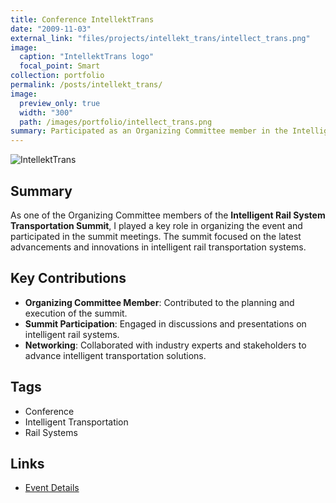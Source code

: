```yaml
---
title: Conference IntellektTrans
date: "2009-11-03"
external_link: "files/projects/intellekt_trans/intellect_trans.png"
image:
  caption: "IntellektTrans logo"
  focal_point: Smart
collection: portfolio
permalink: /posts/intellekt_trans/
image:
  preview_only: true
  width: "300"
  path: /images/portfolio/intellect_trans.png
summary: Participated as an Organizing Committee member in the Intelligent Rail System Transportation Summit, contributing to the event's organization and discussions on intelligent rail transportation systems.
---
```


![IntellektTrans](../../images/portfolio/intellect_trans.png)

## Summary
As one of the Organizing Committee members of the **Intelligent Rail System Transportation Summit**, I played a key role in organizing the event and participated in the summit meetings. The summit focused on the latest advancements and innovations in intelligent rail transportation systems.

## Key Contributions
- **Organizing Committee Member**: Contributed to the planning and execution of the summit.
- **Summit Participation**: Engaged in discussions and presentations on intelligent rail systems.
- **Networking**: Collaborated with industry experts and stakeholders to advance intelligent transportation solutions.

## Tags
- Conference
- Intelligent Transportation
- Rail Systems

## Links
- [Event Details](https://example.com/event-details) <!-- Replace with the actual link if available -->
